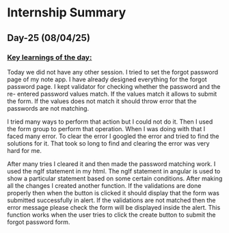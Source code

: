 # Internship Summary

## Day-25 (08/04/25)

### <ins> Key learnings of the day:</ins>

Today we did not have any other session. I tried to set the forgot password page of my note app. I have already designed everything for the forgot password page. I kept validator for checking whether the password and the re- entered password values match. If the values match it allows to submit the form. If the values does not match it should throw error that the passwords are not matching.

I tried many ways to perform that action but I could not do it. Then I used the form group to perform that operation. When I was doing with that I faced many error. To clear the error I googled the error and tried to find the solutions for it. That took so long to find and clearing the error was very hard for me.

After many tries I cleared it and then made the password matching work. I used the ngIf statement in my html. The ngIf statement in angular is used to show a particular statement based on some certain conditions. After making all the changes I created another function. If the validations are done properly then when the button is clicked it should display that the form was submitted successfully in alert. If the validations are not matched then the error message please check the form will be displayed inside the alert. This function works when the user tries to click the create button to submit the forgot password form.

